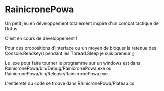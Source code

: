 # RainicronePowa
Un petit jeu en développement totalement inspiré d'un combat tactique de Dofus



C'est en cours de développement !

Pour des propositions d'interface ou un moyen de bloquer la retenue des Console.Readkey() pendant les Thread.Sleep je suis preneur ;)

Le .exe pour faire tourner le programme sur un windows est dans RainicronePowa/bin/Debug/RainicronePowa.exe ou RainicronePowa/bin/Release/RainicronePowa.exe

L'entiereté du code se trouve dans RainicronePowa/Plateau.cs
